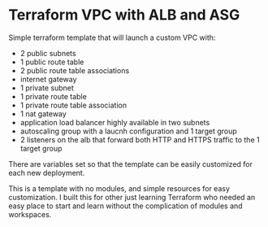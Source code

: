 # Terraform VPC with ALB and ASG
Simple terraform template that will launch a custom VPC with:
 - 2 public subnets
 - 1 public route table
 - 2 public route table associations
 - internet gateway
 - 1 private subnet
 - 1 private route table
 - 1 private route table association
 - 1 nat gateway
 - application load balancer highly available in two subnets
 - autoscaling group with a laucnh configuration and 1 target group
 - 2 listeners on the alb that forward both HTTP and HTTPS traffic to the 1 target group

There are variables set so that the template can be easily customized for each new deployment.

This is a template with no modules, and simple resources for easy customization. I built this for other just learning Terraform who needed an easy place to start and learn without the complication of modules and workspaces.
